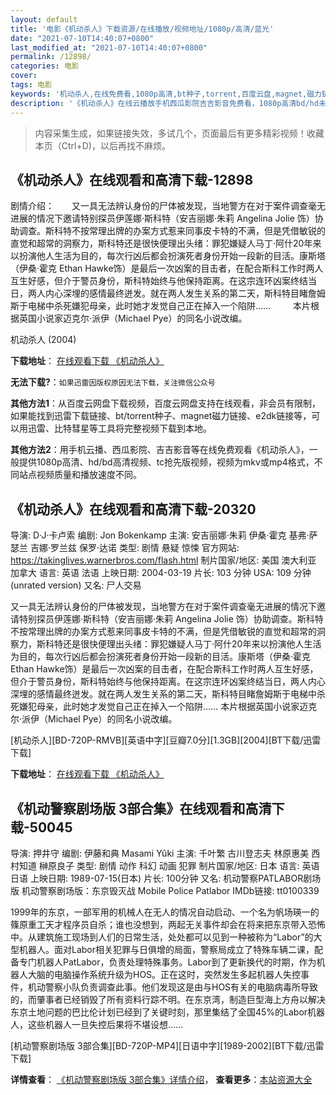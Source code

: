 ```yaml
---
layout: default
title: '电影《机动杀人》下载资源/在线播放/视频地址/1080p/高清/蓝光'
date: "2021-07-10T14:40:07+0800"
last_modified_at: "2021-07-10T14:40:07+0800"
permalink: /12898/
categories: 电影
cover:
tags: 电影
keywords: '机动杀人,在线免费看,1080p高清,bt种子,torrent,百度云盘,magnet,磁力链,迅雷下载资源'
description: '《机动杀人》在线云播放手机西瓜影院吉吉影音免费看，1080p高清bd/hd未删减完整版和tc抢先枪版，mkv/mp4格式，附带bt/torrent种子、magnet/磁力链、百度云盘、网盘资源迅雷下载链接'
---
```


>内容采集生成，如果链接失效，多试几个，页面最后有更多精彩视频！收藏本页（Ctrl+D)，以后再找不麻烦。


## 《机动杀人》在线观看和高清下载-12898

剧情介绍：　　又一具无法辨认身份的尸体被发现，当地警方在对于案件调查毫无进展的情况下邀请特别探员伊莲娜·斯科特（安吉丽娜·朱莉 Angelina Jolie 饰）协助调查。斯科特不按常理出牌的办案方式惹来同事皮卡特的不满，但是凭借敏锐的直觉和超常的洞察力，斯科特还是很快便理出头绪：罪犯嫌疑人马丁·阿什20年来以扮演他人生活为目的，每次行凶后都会扮演死者身份开始一段新的目活。康斯塔（伊桑·霍克 Ethan Hawke饰）是最后一次凶案的目击者，在配合斯科工作时两人互生好感，但介于警员身份，斯科特始终与他保持距离。在这宗连环凶案终结当日，两人内心深埋的感情最终迸发。就在两人发生关系的第二天，斯科特目睹詹姆斯于电梯中杀死嫌犯母亲，此时她才发觉自己正在掉入一个陷阱……  　　本片根据英国小说家迈克尔·派伊（Michael Pye）的同名小说改编。


机动杀人 (2004)

**下载地址**： [在线观看下载 《机动杀人》](https://www.btbtdy.me/btdy/dy6371.html) 


**无法下载?**：`如果迅雷因版权原因无法下载，关注微信公众号 `

**其他方法1**：从百度云网盘下载视频，百度云网盘支持在线观看，非会员有限制，如果能找到迅雷下载链接、bt/torrent种子、magnet磁力链接、e2dk链接等，可以用迅雷、比特彗星等工具将完整视频下载到本地。

**其他方法2**：用手机云播、西瓜影院、吉吉影音等在线免费观看《机动杀人》，一般提供1080p高清、hd/bd高清视频、tc抢先版视频，视频为mkv或mp4格式，不同站点视频质量和播放速度不同。


## 《机动杀人》在线观看和高清下载-20320

导演: D·J·卡卢索 编剧: Jon Bokenkamp 主演: 安吉丽娜·朱莉 伊桑·霍克 基弗·萨瑟兰 吉娜·罗兰兹 保罗·达诺 类型: 剧情 悬疑 惊悚 官方网站: https://takinglives.warnerbros.com/flash.html 制片国家/地区: 美国 澳大利亚 加拿大 语言: 英语 法语 上映日期: 2004-03-19 片长: 103 分钟 USA: 109 分钟(unrated version) 又名: 尸人交易

又一具无法辨认身份的尸体被发现，当地警方在对于案件调查毫无进展的情况下邀请特别探员伊莲娜·斯科特（安吉丽娜·朱莉 Angelina Jolie 饰）协助调查。斯科特不按常理出牌的办案方式惹来同事皮卡特的不满，但是凭借敏锐的直觉和超常的洞察力，斯科特还是很快便理出头绪：罪犯嫌疑人马丁·阿什20年来以扮演他人生活为目的，每次行凶后都会扮演死者身份开始一段新的目活。康斯塔（伊桑·霍克 Ethan Hawke饰）是最后一次凶案的目击者，在配合斯科工作时两人互生好感，但介于警员身份，斯科特始终与他保持距离。在这宗连环凶案终结当日，两人内心深埋的感情最终迸发。就在两人发生关系的第二天，斯科特目睹詹姆斯于电梯中杀死嫌犯母亲，此时她才发觉自己正在掉入一个陷阱…… 本片根据英国小说家迈克尔·派伊（Michael Pye）的同名小说改编。


[机动杀人][BD-720P-RMVB][英语中字][豆瓣7.0分][1.3GB][2004][BT下载/迅雷下载]

**下载地址**： [在线观看下载 《机动杀人》](https://www.btdx8.com/torrent/taking_lives_2004.html) 


## 《机动警察剧场版 3部合集》在线观看和高清下载-50045

导演: 押井守 编剧: 伊藤和典 Masami Yûki 主演: 千叶繁 古川登志夫 林原惠美 西村知道 榊原良子 类型: 剧情 动作 科幻 动画 犯罪 制片国家/地区: 日本 语言: 英语 日语 上映日期: 1989-07-15(日本) 片长: 100分钟 又名: 机动警察PATLABOR剧场版 机动警察剧场版：东京毁灭战 Mobile Police Patlabor IMDb链接: tt0100339

1999年的东京，一部军用的机械人在无人的情况自动启动、一个名为帆场瑛一的篠原重工天才程序员自杀；谁也没想到，两起无关事件却会在将来把东京带入恐怖中。从建筑施工现场到人们的日常生活，处处都可以见到一种被称为“Labor”的大型机器人。面对Labor相关犯罪与日俱增的局面，警察局成立了特殊车辆二课，配备专门机器人PatLabor，负责处理特殊事务。Labor到了更新换代的时期，作为机器人大脑的电脑操作系统升级为HOS。正在这时，突然发生多起机器人失控事件，机动警察小队负责调查此事。他们发现这是由与HOS有关的电脑病毒所导致的，而肇事者已经销毁了所有资料行踪不明。在东京湾，制造巨型海上方舟以解决东京土地问题的巴比伦计划已经到了关键时刻，那里集结了全国45%的Labor机器人，这些机器人一旦失控后果将不堪设想……


[机动警察剧场版 3部合集][BD-720P-MP4][日语中字][1989-2002][BT下载/迅雷下载]

**详情查看**： [《机动警察剧场版 3部合集》详情介绍](/movie/50045/)， **查看更多**：[本站资源大全](/movie/t/all/)

